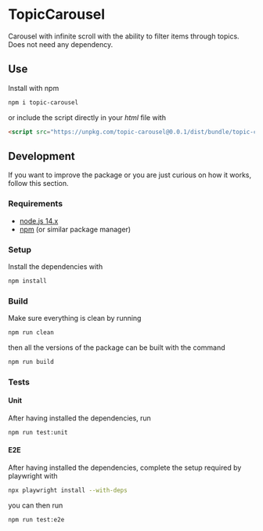 # TopicCarousel

Carousel with infinite scroll with the ability to filter items through topics.  
Does not need any dependency.

## Use

Install with npm

```bash
npm i topic-carousel
```

or include the script directly in your _html_ file with

```html
<script src="https://unpkg.com/topic-carousel@0.0.1/dist/bundle/topic-carousel.min.js"></script>
```

## Development

If you want to improve the package or you are just curious on how it works, follow this section.

### Requirements

- [node.js 14.x](https://nodejs.org/)
- [npm](https://www.npmjs.com/) (or similar package manager)

### Setup

Install the dependencies with

```bash
npm install
```

### Build

Make sure everything is clean by running

```bash
npm run clean
```

then all the versions of the package can be built with the command

```bash
npm run build
```

### Tests

#### Unit

After having installed the dependencies, run

```bash
npm run test:unit
```

#### E2E

After having installed the dependencies, complete the setup required by playwright with

```bash
npx playwright install --with-deps
```

you can then run

```bash
npm run test:e2e
```
